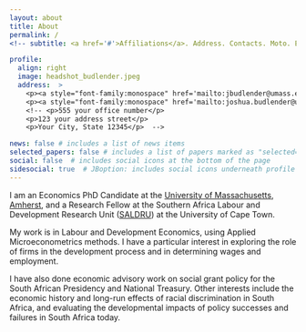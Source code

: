 ```yaml
---
layout: about
title: About
permalink: /
<!-- subtitle: <a href='#'>Affiliations</a>. Address. Contacts. Moto. Etc. -->

profile:
  align: right
  image: headshot_budlender.jpeg
  address:  >
    <p><a style="font-family:monospace" href='mailto:jbudlender@umass.edu'>jbudlender@umass.edu</a></p>
    <p><a style="font-family:monospace" href='mailto:joshua.budlender@uct.ac.za'>joshua.budlender@uct.ac.za</a></p>
    <!-- <p>555 your office number</p>
    <p>123 your address street</p>
    <p>Your City, State 12345</p>  -->

news: false # includes a list of news items
selected_papers: false # includes a list of papers marked as "selected={true}"
social: false  # includes social icons at the bottom of the page
sidesocial: true  # JBoption: includes social icons underneath profile picture
---
```



<!--  
Write your biography here. Tell the world about yourself. Link to your favorite [subreddit](http://reddit.com). You can put a picture in, too. The code is already in, just name your picture `prof_pic.jpg` and put it in the `img/` folder.

Put your address / P.O. box / other info right below your picture. You can also disable any these elements by editing `profile` property of the YAML header of your `_pages/about.md`. Edit `_bibliography/papers.bib` and Jekyll will render your [publications page](/al-folio/publications/) automatically.

Link to your social media connections, too. This theme is set up to use [Font Awesome icons](http://fortawesome.github.io/Font-Awesome/) and [Academicons](https://jpswalsh.github.io/academicons/), like the ones below. Add your Facebook, Twitter, LinkedIn, Google Scholar, or just disable all of them.
 -->

I am an Economics PhD Candidate at the [University of Massachusetts, Amherst](https://www.umass.edu/economics/), 
and a Research Fellow at the Southern Africa Labour and Development Research 
Unit ([SALDRU](https://www.saldru.uct.ac.za/)) at the University of Cape Town.

My work is in Labour and Development Economics, using Applied Microeconometrics methods. I have a particular interest in exploring the role of firms in the development process and in determining wages and employment.  

I have also done economic advisory work on social grant policy for the South African Presidency and National Treasury. 
Other interests include the economic history and long-run effects of racial discrimination in South Africa, and evaluating the developmental impacts of policy successes and failures in South Africa today. 
